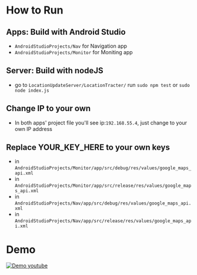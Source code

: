 # How to Run
## Apps: Build with Android Studio
- ```AndroidStudioProjects/Nav``` for Navigation app
- ```AndroidStudioProjects/Monitor``` for Moniting app
## Server: Build with nodeJS
- go to ```LocationUpdateServer/LocationTracter/``` run ```sudo npm test``` or ```sudo node index.js```
## Change IP to your own
- In both apps' project file you'll see ip:```192.168.55.4```, just change to your own IP address
## Replace YOUR_KEY_HERE to your own keys
- in ```AndroidStudioProjects/Monitor/app/src/debug/res/values/google_maps_api.xml```
- in ```AndroidStudioProjects/Monitor/app/src/release/res/values/google_maps_api.xml```
- in ```AndroidStudioProjects/Nav/app/src/debug/res/values/google_maps_api.xml```
- in ```AndroidStudioProjects/Nav/app/src/release/res/values/google_maps_api.xml```

# Demo
[![Demo youtube](https://img.youtube.com/vi/NqMO225Xceo/0.jpg)](https://www.youtube.com/watch?v=NqMO225Xceo)
